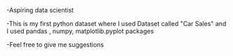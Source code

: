 -Aspiring data scientist

-This is my first python dataset where I used Dataset called "Car Sales" and I used pandas , numpy, matplotlib.pyplot packages

-Feel free to give me suggestions 
